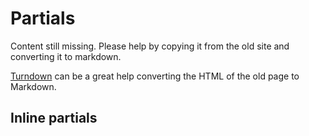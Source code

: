 # Partials

Content still missing. Please help by copying it from the old site and converting it to markdown.

[Turndown](http://domchristie.github.io/turndown/) can be a great help converting the HTML of the old page to Markdown.

<Example examplePage="/examples/partials" :showInputOutput="true"/>

## Inline partials
